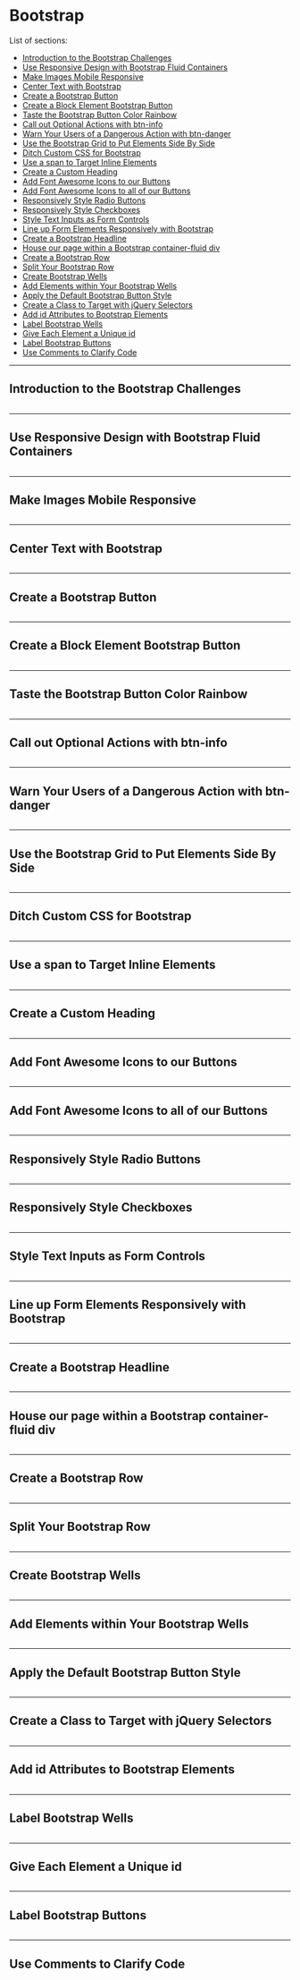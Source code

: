 # Bootstrap

List of sections:

- [Introduction to the Bootstrap Challenges](#introduction-to-the-bootstrap-challenges)
- [Use Responsive Design with Bootstrap Fluid Containers](#use-responsive-design-with-bootstrap-fluid-containers)
- [Make Images Mobile Responsive](#make-images-mobile-responsive)
- [Center Text with Bootstrap](#center-text-with-bootstrap)
- [Create a Bootstrap Button](#create-a-bootstrap-button)
- [Create a Block Element Bootstrap Button](#create-a-block-element-bootstrap-button)
- [Taste the Bootstrap Button Color Rainbow](#taste-the-bootstrap-button-color-rainbow)
- [Call out Optional Actions with btn-info](#call-out-optional-actions-with-btn-info)
- [Warn Your Users of a Dangerous Action with btn-danger](#warn-your-users-of-a-dangerous-action-with-btn-danger)
- [Use the Bootstrap Grid to Put Elements Side By Side](#use-the-bootstrap-grid-to-put-elements-side-by-side)
- [Ditch Custom CSS for Bootstrap](#ditch-custom-css-for-bootstrap)
- [Use a span to Target Inline Elements](#use-a-span-to-target-inline-elements)
- [Create a Custom Heading](#create-a-custom-heading)
- [Add Font Awesome Icons to our Buttons](#add-font-awesome-icons-to-our-buttons)
- [Add Font Awesome Icons to all of our Buttons](#add-font-awesome-icons-to-all-of-our-buttons)
- [Responsively Style Radio Buttons](#responsively-style-radio-buttons)
- [Responsively Style Checkboxes](#responsively-style-checkboxes)
- [Style Text Inputs as Form Controls](#style-text-inputs-as-form-controls)
- [Line up Form Elements Responsively with Bootstrap](#line-up-form-elements-responsively-with-bootstrap)
- [Create a Bootstrap Headline](#create-a-bootstrap-headline)
- [House our page within a Bootstrap container-fluid div](#house-our-page-within-a-bootstrap-container-fluid-div)
- [Create a Bootstrap Row](#create-a-bootstrap-row)
- [Split Your Bootstrap Row](#split-your-bootstrap-row)
- [Create Bootstrap Wells](#create-bootstrap-wells)
- [Add Elements within Your Bootstrap Wells](#add-elements-within-your-bootstrap-wells)
- [Apply the Default Bootstrap Button Style](#apply-the-default-bootstrap-button-style)
- [Create a Class to Target with jQuery Selectors](#create-a-class-to-target-with-jquery-selectors)
- [Add id Attributes to Bootstrap Elements](#add-id-attributes-to-bootstrap-elements)
- [Label Bootstrap Wells](#label-bootstrap-wells)
- [Give Each Element a Unique id](#give-each-element-a-unique-id)
- [Label Bootstrap Buttons](#label-bootstrap-buttons)
- [Use Comments to Clarify Code](#use-comments-to-clarify-code)

---

## Introduction to the Bootstrap Challenges
```html
```

---

## Use Responsive Design with Bootstrap Fluid Containers
```html
```

---

## Make Images Mobile Responsive
```html
```

---

## Center Text with Bootstrap
```html
```

---

## Create a Bootstrap Button
```html
```

---

## Create a Block Element Bootstrap Button
```html
```

---

## Taste the Bootstrap Button Color Rainbow
```html
```

---

## Call out Optional Actions with btn-info
```html
```

---

## Warn Your Users of a Dangerous Action with btn-danger
```html
```

---

## Use the Bootstrap Grid to Put Elements Side By Side
```html
```

---

## Ditch Custom CSS for Bootstrap
```html
```

---

## Use a span to Target Inline Elements
```html
```

---

## Create a Custom Heading
```html
```

---

## Add Font Awesome Icons to our Buttons
```html
```

---

## Add Font Awesome Icons to all of our Buttons
```html
```

---

## Responsively Style Radio Buttons
```html
```

---

## Responsively Style Checkboxes
```html
```

---

## Style Text Inputs as Form Controls
```html
```

---

## Line up Form Elements Responsively with Bootstrap
```html
```

---

## Create a Bootstrap Headline
```html
```

---

## House our page within a Bootstrap container-fluid div
```html
```

---

## Create a Bootstrap Row
```html
```

---

## Split Your Bootstrap Row
```html
```

---

## Create Bootstrap Wells
```html
```

---

## Add Elements within Your Bootstrap Wells
```html
```

---

## Apply the Default Bootstrap Button Style
```html
```

---

## Create a Class to Target with jQuery Selectors
```html
```

---

## Add id Attributes to Bootstrap Elements
```html
```

---

## Label Bootstrap Wells
```html
```

---

## Give Each Element a Unique id
```html
```

---

## Label Bootstrap Buttons
```html
```

---

## Use Comments to Clarify Code
```html
```

